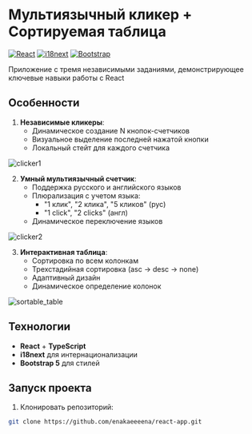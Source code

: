 # Мультиязычный кликер + Сортируемая таблица

[![React](https://img.shields.io/badge/React-18.2.0-blue)](https://react.dev)
[![i18next](https://img.shields.io/badge/i18next-23.7.2-green)](https://www.i18next.com)
[![Bootstrap](https://img.shields.io/badge/Bootstrap-5.3.1-purple)](https://getbootstrap.com)

Приложение с тремя независимыми заданиями, демонстрирующее ключевые навыки работы с React

## Особенности
1. **Независимые кликеры**:
   - Динамическое создание N кнопок-счетчиков
   - Визуальное выделение последней нажатой кнопки
   - Локальный стейт для каждого счетчика
     
![clicker1](https://github.com/user-attachments/assets/b1a15f12-ec02-44af-823d-a22299100ec6)

2. **Умный мультиязычный счетчик**:
   - Поддержка русского и английского языков
   - Плюрализация с учетом языка:
     - "1 клик", "2 клика", "5 кликов" (рус)
     - "1 click", "2 clicks" (англ)
   - Динамическое переключение языков

![clicker2](https://github.com/user-attachments/assets/a6a49f06-6156-488d-9f28-fcdeaca04a28)

3. **Интерактивная таблица**:
   - Сортировка по всем колонкам
   - Трехстадийная сортировка (asc → desc → none)
   - Адаптивный дизайн
   - Динамическое определение колонок

![sortable_table](https://github.com/user-attachments/assets/4e1e6c0b-4e78-4b0a-bc7b-adcc8a3fe7dd)


## Технологии
- **React** + **TypeScript**
- **i18next** для интернационализации
- **Bootstrap 5** для стилей

## Запуск проекта
1. Клонировать репозиторий:
```bash
git clone https://github.com/enakaeeeena/react-app.git
